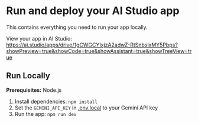 # Run and deploy your AI Studio app

This contains everything you need to run your app locally.

View your app in AI Studio: https://ai.studio/apps/drive/1gCWGCYIxjzA2adwZ-RtSnbslxMY5Pbps?showPreview=true&showCode=true&showAssistant=true&showTreeView=true

## Run Locally

**Prerequisites:**  Node.js


1. Install dependencies:
   `npm install`
2. Set the `GEMINI_API_KEY` in [.env.local](.env.local) to your Gemini API key
3. Run the app:
   `npm run dev`
